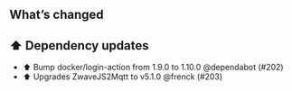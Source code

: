 ## What’s changed

## ⬆️ Dependency updates

- ⬆️ Bump docker/login-action from 1.9.0 to 1.10.0 @dependabot (#202)
- ⬆️ Upgrades ZwaveJS2Mqtt to v5.1.0 @frenck (#203)
